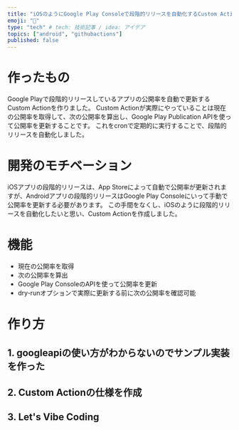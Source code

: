 ```yaml
---
title: "iOSのようにGoogle Play Consoleで段階的リリースを自動化するCustom Actionを作りました"
emoji: "🤖"
type: "tech" # tech: 技術記事 / idea: アイデア
topics: ["android", "githubactions"]
published: false
---
```


# 作ったもの

Google Playで段階的リリースしているアプリの公開率を自動で更新するCustom Actionを作りました。
Custom Actionが実際にやっていることは現在の公開率を取得して、次の公開率を算出し、Google Play Publication APIを使って公開率を更新することです。
これをcronで定期的に実行することで、段階的リリースを自動化しました。

# 開発のモチベーション

iOSアプリの段階的リリースは、App Storeによって自動で公開率が更新されますが、Androidアプリの段階的リリースはGoogle Play Consoleにいって手動で公開率を更新する必要があります。
この手間をなくし、iOSのように段階的リリースを自動化したいと思い、Custom Actionを作成しました。

# 機能

- 現在の公開率を取得
- 次の公開率を算出
- Google Play ConsoleのAPIを使って公開率を更新
- dry-runオプションで実際に更新する前に次の公開率を確認可能

# 作り方
## 1. googleapiの使い方がわからないのでサンプル実装を作った
## 2. Custom Actionの仕様を作成
## 3. Let's Vibe Coding
